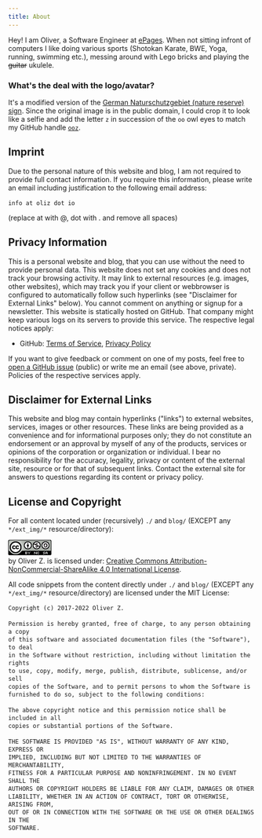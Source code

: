 ```yaml
---
title: About
---
```


Hey! I am Oliver, a Software Engineer at [ePages](https://www.epages.com/).
When not sitting infront of computers I like doing various sports (Shotokan Karate, BWE, Yoga, running, swimming etc.), messing around with Lego bricks and playing the <del>guitar</del> ukulele.

### What's the deal with the logo/avatar?

It's a modified version of the [German Naturschutzgebiet (nature reserve) sign](https://en.wikipedia.org/wiki/Naturschutzgebiet).
Since the original image is in the public domain,
I could crop it to look like a selfie and add the letter `z` in succession of the `oo` owl eyes to match my GitHub handle [`ooz`](https://github.com/ooz).

## Imprint

Due to the personal nature of this website and blog, I am not required to provide full contact information.
If you require this information, please write an email including justification to the following email address:

```
info at oliz dot io
```
(replace at with @, dot with . and remove all spaces)

## Privacy Information

This is a personal website and blog, that you can use without the need to provide personal data.
This website does not set any cookies and does not track your browsing activity.
It may link to external resources (e.g. images, other websites), which may track you if your client or webbrowser is configured to automatically follow such hyperlinks (see "Disclaimer for External Links" below).
You cannot comment on anything or signup for a newsletter.
This website is statically hosted on GitHub.
That company might keep various logs on its servers to provide this service.
The respective legal notices apply:

* GitHub: [Terms of Service](https://help.github.com/articles/github-terms-of-service/), [Privacy Policy](https://help.github.com/articles/github-privacy-statement/)

If you want to give feedback or comment on one of my posts, feel free to [open a GitHub issue](https://github.com/ooz/blog/issues) (public) or write me an email (see above, private). Policies of the respective services apply.

## Disclaimer for External Links

This website and blog may contain hyperlinks ("links") to external websites, services, images or other resources.
These links are being provided as a convenience and for informational purposes only; they do not constitute an endorsement or an approval by myself of any of the products, services or opinions of the corporation or organization or individual. I bear no responsibility for the accuracy, legality, privacy or content of the external site, resource or for that of subsequent links. Contact the external site for answers to questions regarding its content or privacy policy.

## License and Copyright

For all content located under (recursively) `./` and `blog/` (EXCEPT any `*/ext_img/*` resource/directory):

<a rel="license" href="http://creativecommons.org/licenses/by-nc-sa/4.0/"><img alt="Creative Commons License" src="static/ext_img/cc_by-nc-sa_4.0_88x31.png" /></a><br />by Oliver Z. is licensed under: <a rel="license" href="http://creativecommons.org/licenses/by-nc-sa/4.0/">Creative Commons Attribution-NonCommercial-ShareAlike 4.0 International License</a>.

All code snippets from the content directly under `./` and `blog/` (EXCEPT any `*/ext_img/*` resource/directory) are licensed under the MIT License:

```
Copyright (c) 2017-2022 Oliver Z.

Permission is hereby granted, free of charge, to any person obtaining a copy
of this software and associated documentation files (the "Software"), to deal
in the Software without restriction, including without limitation the rights
to use, copy, modify, merge, publish, distribute, sublicense, and/or sell
copies of the Software, and to permit persons to whom the Software is
furnished to do so, subject to the following conditions:

The above copyright notice and this permission notice shall be included in all
copies or substantial portions of the Software.

THE SOFTWARE IS PROVIDED "AS IS", WITHOUT WARRANTY OF ANY KIND, EXPRESS OR
IMPLIED, INCLUDING BUT NOT LIMITED TO THE WARRANTIES OF MERCHANTABILITY,
FITNESS FOR A PARTICULAR PURPOSE AND NONINFRINGEMENT. IN NO EVENT SHALL THE
AUTHORS OR COPYRIGHT HOLDERS BE LIABLE FOR ANY CLAIM, DAMAGES OR OTHER
LIABILITY, WHETHER IN AN ACTION OF CONTRACT, TORT OR OTHERWISE, ARISING FROM,
OUT OF OR IN CONNECTION WITH THE SOFTWARE OR THE USE OR OTHER DEALINGS IN THE
SOFTWARE.
```
